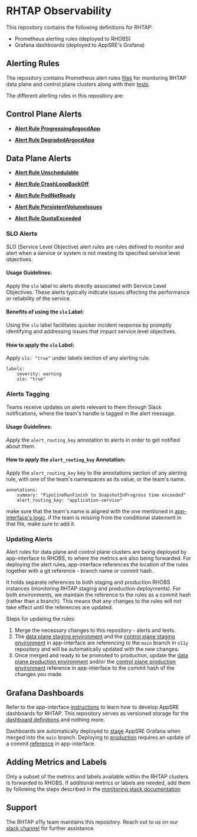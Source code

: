 # RHTAP Observability 

This repository contains the following definitions for RHTAP:
  * Prometheus alerting rules (deployed to RHOBS)
  * Grafana dashboards (deployed to AppSRE's Grafana)

## Alerting Rules

The repository contains Prometheus alert rules [files](rhobs/alerting) for monitoring
RHTAP data plane and control plane clusters along with their [tests](test/promql).


The different alerting rules in this repository are:

## Control Plane Alerts

* [**Alert Rule ProgressingArgocdApp**](https://gitlab.cee.redhat.com/rhtap/docs/sop/-/blob/main/o11y/alert-rule-ProgressingArgocdApp.md)

* [**Alert Rule DegradedArgocdApp**](https://gitlab.cee.redhat.com/rhtap/docs/sop/-/blob/main/o11y/alert-rule-degradedArgocdApp.md)

## Data Plane Alerts

* [**Alert Rule Unschedulable**](https://gitlab.cee.redhat.com/rhtap/docs/sop/-/blob/main/o11y/alert-rule-unschedualablePods.md)

* [**Alert Rule CrashLoopBackOff**](https://gitlab.cee.redhat.com/rhtap/docs/sop/-/blob/main/o11y/alert-rule-crashLoopBackOff.md?ref_type=heads)

* [**Alert Rule PodNotReady**](https://gitlab.cee.redhat.com/rhtap/docs/sop/-/blob/main/o11y/alert-rule-PodNotReady.md?ref_type=heads)

* [**Alert Rule PersistentVolumeIssues**](https://gitlab.cee.redhat.com/rhtap/docs/sop/-/blob/main/o11y/alert-rule-pesistentVolumeIssues.md?ref_type=heads)

* [**Alert Rule QuotaExceeded**](https://gitlab.cee.redhat.com/rhtap/docs/sop/-/blob/main/o11y/alert-rule-QuotaExceeded.md)

### SLO Alerts

SLO (Service Level Objective) alert rules are rules defined to monitor and alert 
when a service or system is not meeting its specified service level objectives.

#### Usage Guidelines:

Apply the `slo` label to alerts directly associated with Service Level Objectives.
These alerts typically indicate issues affecting the performance or reliability of the service.

#### Benefits of using the `slo` Label:

Using the `slo` label facilitates quicker incident response by
promptly identifying and addressing issues that impact service level objectives.
  
#### How to apply the `slo` Label:

Apply `slo: "true"` under labels section of any alerting rule.
  ```
  labels:
      severity: warning
      slo: "true"
  ```

### Alerts Tagging

Teams receive updates on alerts relevant to them through Slack notifications, 
where the team's handle is tagged in the alert message.

#### Usage Guidelines:

Apply the `alert_routing_key` annotation to alerts in order to get notified about them.
  
#### How to apply the `alert_routing_key` Annotation:

Apply the `alert_routing_key` key to the annotations section of any alerting rule,
with one of the team's namespaces as its value, or the team's name.
  ```
  annotations:
      summary: "PipelineRunFinish to SnapshotInProgress time exceeded"
      alert_routing_key: "application-service"
  ```

make sure that the team's name is aligned with the one mentioned in 
[app-interface's logic](https://gitlab.cee.redhat.com/service/app-interface/-/blob/master/resources/rhobs/stage/alertmanager-routes-mst.secret.yaml?ref_type=heads#L75). 
if the team is missing from the conditional statement in that file, make sure to add it.

### Updating Alerts

Alert rules for data plane and control plane clusters are being deployed by app-interface 
to RHOBS, to where the metrics are also being forwarded. For deploying the 
alert rules, app-interface references the location of the rules together with a git 
reference - branch name or commit hash.

It holds separate references to both staging and production RHOBS instances (monitoring
RHTAP staging and production deployments). For both environments, we maintain the
reference to the rules as a commit hash (rather than a branch). This means that any
changes to the rules will not take effect until the references are updated.

Steps for updating the rules:

1. Merge the necessary changes to this repository - alerts and tests.
2. The
[data plane staging environment](https://gitlab.cee.redhat.com/service/app-interface/-/blob/master/data/services/stonesoup/cicd/saas-rhtap-rules.yaml#L35)
and the
[control plane staging environment](https://gitlab.cee.redhat.com/service/app-interface/-/blob/master/data/services/stonesoup/cicd/saas-rhtap-rules.yaml#L49)
in app-interface are referencing to the `main` branch in `o11y` repository  and will be automatically updated with the new changes.
3. Once merged and ready to be promoted to production, update the
[data plane production environment](https://gitlab.cee.redhat.com/service/app-interface/-/blob/master/data/services/stonesoup/cicd/saas-rhtap-rules.yaml#L39) 
and/or the
[control plane production environment](https://gitlab.cee.redhat.com/service/app-interface/-/blob/master/data/services/stonesoup/cicd/saas-rhtap-rules.yaml#L53) 
reference in app-interface to the commit hash of the changes you made.

## Grafana Dashboards

Refer to the app-interface [instructions](
https://gitlab.cee.redhat.com/service/app-interface/-/blob/master/docs/app-sre/monitoring.md#visualization-with-grafana)
to learn how to develop AppSRE dashboards for RHTAP. This repository serves as
versioned storage for the [dashboard definitions](dashboards/) and nothing more.

Dashboards are automatically deployed to [stage](https://grafana.stage.devshift.net) AppSRE Grafana when merged into the `main` branch.
Deploying to [production](https://grafana.app-sre.devshift.net/) requires an update of a commit
[reference](https://gitlab.cee.redhat.com/service/app-interface/-/blob/b03e4336a3223ec7b90dc9bc69707c9ee0ff9af6/data/services/stonesoup/cicd/saas-stonesoup-dashboards.yml#L37)
in app-interface.

## Adding Metrics and Labels

Only a subset of the metrics and labels available within the RHTAP clusters is forwarded
to RHOBS. If additional metrics or labels are needed, add them by following the steps
described in the
[monitoring stack documentation](https://github.com/redhat-appstudio/infra-deployments/blob/main/components/monitoring/prometheus/README.md#federation-and-remote-write)

## Support

The RHTAP o11y team maintains this repository.
Reach out to us on our [slack channel](https://redhat-internal.slack.com/archives/C04FDFTF8EB)
for further assistance.
